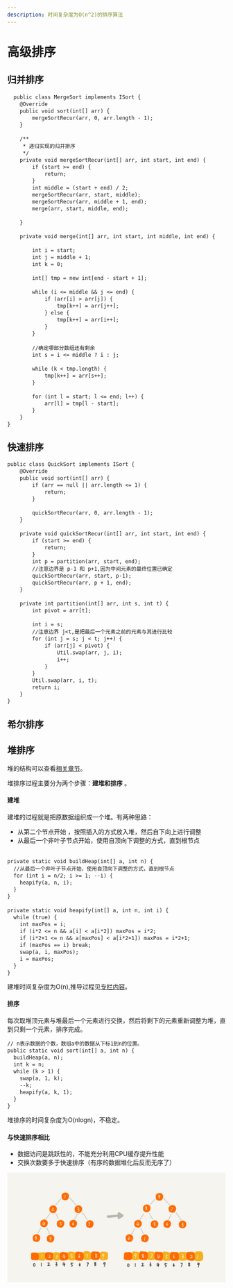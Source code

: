 ```yaml
---
description: 时间复杂度为O(n^2)的排序算法
---
```


# 高级排序

## 归并排序

```text
  public class MergeSort implements ISort {
    @Override
    public void sort(int[] arr) {
        mergeSortRecur(arr, 0, arr.length - 1);
    }

    /**
     * 递归实现的归并排序
     */
    private void mergeSortRecur(int[] arr, int start, int end) {
        if (start >= end) {
            return;
        }
        int middle = (start + end) / 2;
        mergeSortRecur(arr, start, middle);
        mergeSortRecur(arr, middle + 1, end);
        merge(arr, start, middle, end);

    }

    private void merge(int[] arr, int start, int middle, int end) {

        int i = start;
        int j = middle + 1;
        int k = 0;

        int[] tmp = new int[end - start + 1];

        while (i <= middle && j <= end) {
            if (arr[i] > arr[j]) {
                tmp[k++] = arr[j++];
            } else {
                tmp[k++] = arr[i++];
            }
        }

        //确定哪部分数组还有剩余
        int s = i <= middle ? i : j;

        while (k < tmp.length) {
            tmp[k++] = arr[s++];
        }

        for (int l = start; l <= end; l++) {
            arr[l] = tmp[l - start];
        }
    }
}
```

## 快速排序

```text
public class QuickSort implements ISort {
    @Override
    public void sort(int[] arr) {
        if (arr == null || arr.length <= 1) {
            return;
        }

        quickSortRecur(arr, 0, arr.length - 1);
    }

    private void quickSortRecur(int[] arr, int start, int end) {
        if (start >= end) {
            return;
        }
        int p = partition(arr, start, end);
        //注意边界是 p-1 和 p+1,因为中间元素的最终位置已确定
        quickSortRecur(arr, start, p-1);
        quickSortRecur(arr, p + 1, end);
    }

    private int partition(int[] arr, int s, int t) {
        int pivot = arr[t];

        int i = s;
        //注意边界 j<t,是把最后一个元素之前的元素与其进行比较
        for (int j = s; j < t; j++) {
            if (arr[j] < pivot) {
                Util.swap(arr, j, i);
                i++;
            }
        }
        Util.swap(arr, i, t);
        return i;
    }
}
```

## 希尔排序

## 堆排序

堆的结构可以查看[相关章节](../../datastructure/heap/)。

堆排序过程主要分为两个步骤：**建堆和排序** 。

#### 建堆

建堆的过程就是把原数据组织成一个堆。有两种思路：

* 从第二个节点开始 ，按照插入的方式放入堆，然后自下向上进行调整
* 从最后一个非叶子节点开始，使用自顶向下调整的方式，直到根节点

```text

private static void buildHeap(int[] a, int n) {
  //从最后一个非叶子节点开始，使用自顶向下调整的方式，直到根节点
  for (int i = n/2; i >= 1; --i) {
    heapify(a, n, i);
  }
}

private static void heapify(int[] a, int n, int i) {
  while (true) {
    int maxPos = i;
    if (i*2 <= n && a[i] < a[i*2]) maxPos = i*2;
    if (i*2+1 <= n && a[maxPos] < a[i*2+1]) maxPos = i*2+1;
    if (maxPos == i) break;
    swap(a, i, maxPos);
    i = maxPos;
  }
}
```

建堆时间复杂度为O\(n\),推导过程见[专栏内容](https://time.geekbang.org/column/article/69913)。 

#### 排序

每次取堆顶元素与堆最后一个元素进行交换，然后将剩下的元素重新调整为堆，直到只剩一个元素，排序完成。

```text
// n表示数据的个数，数组a中的数据从下标1到n的位置。
public static void sort(int[] a, int n) {
  buildHeap(a, n);
  int k = n;
  while (k > 1) {
    swap(a, 1, k);
    --k;
    heapify(a, k, 1);
  }
}
```

堆排序的时间复杂度为O\(nlogn\)，不稳定。

#### 与快速排序相比

* 数据访问是跳跃性的，不能充分利用CPU缓存提升性能
* 交换次数要多于快速排序（有序的数据堆化后反而无序了）

![&#x6709;&#x5E8F;&#x6570;&#x636E;&#x5806;&#x5316;&#x540E;&#x53D8;&#x5F97;&#x66F4;&#x52A0;&#x65E0;&#x5E8F;](../../../.gitbook/assets/image%20%283%29.png)

## 

